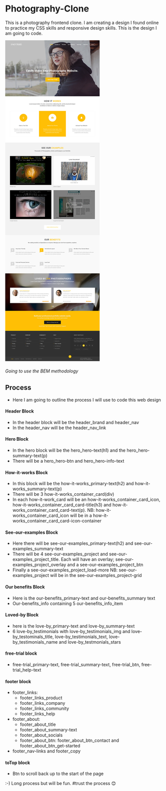 # Photography-Clone
This is a photography frontend clone. I am creating a design I found online to practice my CSS skills and responsive design skills. This is the design I am going to code.

![Photography website](https://github.com/BravoClassic/Photography-Clone/blob/c719518cccbb38714b784961e8e54837f2fc4501/photography%20site%20design.jpg)

###### Going to use the BEM methodology


## Process
- Here  I am going to outline the process I will use to code this web design

#### Header Block
- In the header block will be the header_brand and header_nav
- In the header_nav will be the header_nav_link

#### Hero Block
- In the hero block will be the hero_hero-text(h1) and the hero_hero-summary-text(p)
- There will be a hero_hero-btn and hero_hero-info-text

#### How-it-works Block
- In this block will be the how-it-works_primary-text(h2) and how-it-works_summary-text(p)
- There will be 3 how-it-works_container_card(div)
- In each how-it-work_card will be an how-it-works_container_card_icon, how-it-works_container_card_card-title(h3) and how-it-works_container_card_card-text(p). NB: how-it-works_container_card_icon will be in a how-it-works_container_card_card-icon-container

#### See-our-examples Block
- Here there will be see-our-examples_primary-text(h2) and see-our-examples_summary-text
- There will be 4 see-our-examples_project and see-our-examples_project_title. Each will have an overlay; see-our-examples_project_overlay and a see-our-examples_project_btn
- Finally a see-our-examples_project_load-more
NB: see-our-examples_project will be in the see-our-examples_project-grid

#### Our benefits Block
- Here is the our-benefits_primary-text and our-benefits_summary text
- Our-benefits_info containing 5 our-benefits_info_item

#### Loved-by Block
- here is the love-by_primary-text and love-by_summary-text
- 6 love-by_testimonials with love-by_testimonials_img and love-by_testominals_title, love-by_testimonials_text, love-by_testimonials_name and love-by_testmonials_stars

#### free-trial block
- free-trial_primary-text, free-trial_summary-text, free-trial_btn, free-trial_help-text

#### footer block
- footer_links: 
    - footer_links_product
    - footer_links_company
    - footer_links_community
    - footer_links_help
- footer_about:
    - footer_about_title
    - footer_about_summary-text
    - footer_about_socials
    - footer_about_btn: footer_about_btn_contact and footer_about_btn_get-started
- footer_nav-links and footer_copy

#### toTop block
- Btn to scroll back up to the start of the page

:-) 
Long process but will be fun. #trust the process 😊